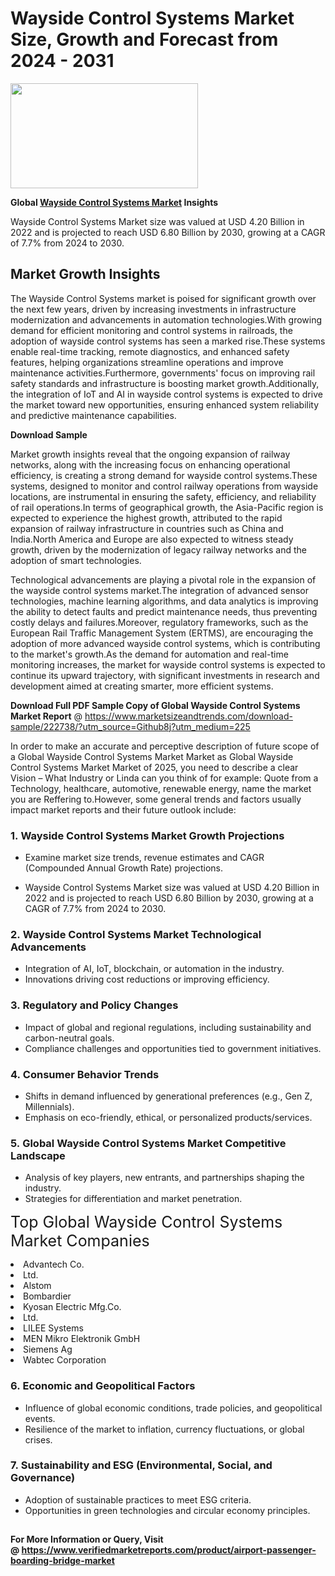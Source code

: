 <H1>Wayside Control Systems Market Size, Growth and Forecast from 2024 - 2031</H1><img class="aligncenter size-medium wp-image-584254" src="https://thirdeyenews.in/wp-content/uploads/2024/09/Global-Market-Research-300x168.jpeg" alt="" width="300" height="168" /><p><strong>Global&nbsp;<a href="https://www.marketsizeandtrends.com/download-sample/222738/?utm_source=Github8j?utm_medium=225">Wayside Control Systems Market</a> Insights</strong></p><p>Wayside Control Systems Market size was valued at USD 4.20 Billion in 2022 and is projected to reach USD 6.80 Billion by 2030, growing at a CAGR of 7.7% from 2024 to 2030.</p><p><h2>Market Growth Insights</h2> <p>The Wayside Control Systems market is poised for significant growth over the next few years, driven by increasing investments in infrastructure modernization and advancements in automation technologies.With growing demand for efficient monitoring and control systems in railroads, the adoption of wayside control systems has seen a marked rise.These systems enable real-time tracking, remote diagnostics, and enhanced safety features, helping organizations streamline operations and improve maintenance activities.Furthermore, governments' focus on improving rail safety standards and infrastructure is boosting market growth.Additionally, the integration of IoT and AI in wayside control systems is expected to drive the market toward new opportunities, ensuring enhanced system reliability and predictive maintenance capabilities.</p> <p><strong>Download Sample</strong></p> <p>Market growth insights reveal that the ongoing expansion of railway networks, along with the increasing focus on enhancing operational efficiency, is creating a strong demand for wayside control systems.These systems, designed to monitor and control railway operations from wayside locations, are instrumental in ensuring the safety, efficiency, and reliability of rail operations.In terms of geographical growth, the Asia-Pacific region is expected to experience the highest growth, attributed to the rapid expansion of railway infrastructure in countries such as China and India.North America and Europe are also expected to witness steady growth, driven by the modernization of legacy railway networks and the adoption of smart technologies.</p> <p>Technological advancements are playing a pivotal role in the expansion of the wayside control systems market.The integration of advanced sensor technologies, machine learning algorithms, and data analytics is improving the ability to detect faults and predict maintenance needs, thus preventing costly delays and failures.Moreover, regulatory frameworks, such as the European Rail Traffic Management System (ERTMS), are encouraging the adoption of more advanced wayside control systems, which is contributing to the market's growth.As the demand for automation and real-time monitoring increases, the market for wayside control systems is expected to continue its upward trajectory, with significant investments in research and development aimed at creating smarter, more efficient systems.</p> <p><span class=""><strong>Download Full PDF Sample Copy of Global Wayside Control Systems Market Report</strong> @ <a href="https://www.marketsizeandtrends.com/download-sample/222738/?utm_source=Github8j?utm_medium=225" target="_blank">https://www.marketsizeandtrends.com/download-sample/222738/?utm_source=Github8j?utm_medium=225</a></span></p><p>In order to make an accurate and perceptive description of future scope of a Global&nbsp;Wayside Control Systems Market Market as Global&nbsp;Wayside Control Systems Market Market of 2025, you need to describe a clear Vision &ndash; What Industry or Linda can you think of for example: Quote from a Technology, healthcare, automotive, renewable energy, name the market you are Reffering to.However, some general trends and factors usually impact market reports and their future outlook include:</p><h3>1.&nbsp;<strong>Wayside Control Systems Market Growth Projections</strong></h3><ul><li>Examine market size trends, revenue estimates and CAGR (Compounded Annual Growth Rate) projections.</li><li><p>Wayside Control Systems Market size was valued at USD 4.20 Billion in 2022 and is projected to reach USD 6.80 Billion by 2030, growing at a CAGR of 7.7% from 2024 to 2030.</p></li></ul><h3>2.&nbsp;<strong>Wayside Control Systems Market Technological Advancements</strong></h3><ul><li>Integration of AI, IoT, blockchain, or automation in the industry.</li><li>Innovations driving cost reductions or improving efficiency.</li></ul><h3>3.&nbsp;<strong>Regulatory and Policy Changes</strong></h3><ul><li>Impact of global and regional regulations, including sustainability and carbon-neutral goals.</li><li>Compliance challenges and opportunities tied to government initiatives.</li></ul><h3>4.&nbsp;<strong>Consumer Behavior Trends</strong></h3><ul><li>Shifts in demand influenced by generational preferences (e.g., Gen Z, Millennials).</li><li>Emphasis on eco-friendly, ethical, or personalized products/services.</li></ul><h3>5.&nbsp;<strong>Global Wayside Control Systems Market Competitive Landscape</strong></h3><ul><li>Analysis of key players, new entrants, and partnerships shaping the industry.</li><li>Strategies for differentiation and market penetration.</li></ul><p data-pm-slice="1 1 []"><span style="color: inherit; font-family: inherit; font-size: 25px;">Top Global Wayside Control Systems Market Companies</span></p><div class="" data-test-id=""><p><li>Advantech Co.</li><li> Ltd.</li><li> Alstom</li><li> Bombardier</li><li> Kyosan Electric Mfg.Co.</li><li> Ltd.</li><li> LILEE Systems</li><li> MEN Mikro Elektronik GmbH</li><li> Siemens Ag</li><li> Wabtec Corporation</li></p></div><h3>6.&nbsp;<strong>Economic and Geopolitical Factors</strong></h3><ul><li>Influence of global economic conditions, trade policies, and geopolitical events.</li><li>Resilience of the market to inflation, currency fluctuations, or global crises.</li></ul><h3>7.&nbsp;<strong>Sustainability and ESG (Environmental, Social, and Governance)</strong></h3><ul><li>Adoption of sustainable practices to meet ESG criteria.</li><li>Opportunities in green technologies and circular economy principles.</li></ul><h2><strong style="font-size: 14px;">For More Information or Query, Visit @&nbsp;</strong><a style="background-color: #ffffff; font-size: 14px;" href="https://www.marketsizeandtrends.com/report/wayside-control-systems-market/" target="_blank">https://www.verifiedmarketreports.com/product/airport-passenger-boarding-bridge-market</a></h2>